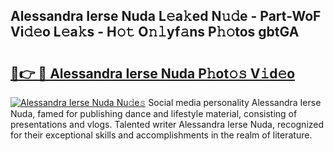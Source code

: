 ## Alessandra Ierse Nuda L𝚎a𝚔ed N𝚞𝚍e - Part-WoF Vi𝚍𝚎o L𝚎a𝚔s - H𝚘𝚝 O𝚗𝚕yf𝚊ns P𝚑𝚘tos gbtGA

# <h2><a href="http://kf351a.oniu.top/?m=Alessandra+Ierse+Nuda">🔗👉 🔴 Alessandra Ierse Nuda P𝚑ot𝚘𝚜 V𝚒d𝚎o</a></h2>

[![Alessandra Ierse Nuda Nu𝚍e𝚜](https://i.imgur.com/0qMVB7G.gif)](http://kf351a.oniu.top/?m=Alessandra+Ierse+Nuda)
Social media personality Alessandra Ierse Nuda, famed for publishing dance and lifestyle material, consisting of presentations and vlogs. Talented writer Alessandra Ierse Nuda, recognized for their exceptional skills and accomplishments in the realm of literature.  
